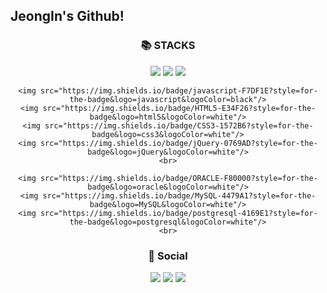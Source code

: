 
## JeongIn's Github!
<div align=center>

  <div align=center><h3>📚 STACKS</h3></div>
  
  <div align=center>
    <img src="https://img.shields.io/badge/java-007396?style=for-the-badge&logo=java&logoColor=white"/>
    <img src="https://img.shields.io/badge/spring-6DB33F?style=for-the-badge&logo=spring&logoColor=white"/>
    <img src="https://img.shields.io/badge/springboot-6DB33F?style=for-the-badge&logo=springboot&logoColor=white"/>
    <br>
    
    <img src="https://img.shields.io/badge/javascript-F7DF1E?style=for-the-badge&logo=javascript&logoColor=black"/>
    <img src="https://img.shields.io/badge/HTML5-E34F26?style=for-the-badge&logo=html5&logoColor=white"/>
    <img src="https://img.shields.io/badge/CSS3-1572B6?style=for-the-badge&logo=css3&logoColor=white"/>
    <img src="https://img.shields.io/badge/jQuery-0769AD?style=for-the-badge&logo=jQuery&logoColor=white"/>
    <br>
    
    <img src="https://img.shields.io/badge/ORACLE-F80000?style=for-the-badge&logo=oracle&logoColor=white"/>
    <img src="https://img.shields.io/badge/MySQL-4479A1?style=for-the-badge&logo=MySQL&logoColor=white"/>
    <img src="https://img.shields.io/badge/postgresql-4169E1?style=for-the-badge&logo=postgresql&logoColor=white"/>
    <br>
  </div>
  
  <div align=center><h3>💌 Social</h3></div>
  
  <div align=center>
    <a href="https://develhope.tistory.com/"><img src="https://img.shields.io/badge/Tstory-11B48A?style=for-the-badge&logo=Tistory&logoColor=white&link=https://develhope.tistory.com/"/></a>
    <a href="[https://www.notion.so/f72bb3a02d6545509e83aa953fbc885d](https://bit.ly/3VSxAev)" target="_blank"><img src="https://img.shields.io/badge/-Notion-0d1117?style=for-the-badge&logo=Notion&logoColor=white"/></a>
    <a href="mailto:kangji1218@kakao.com"><img src="https://img.shields.io/badge/-Gmail-f38616?style=for-the-badge&logo=Gmail&logoColor=white"/></a>
  </div>

</div>
